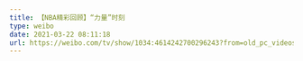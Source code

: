 ```yaml
---
title: 【NBA精彩回顾】“力量”时刻
type: weibo
date: 2021-03-22 08:11:18
url: https://weibo.com/tv/show/1034:4614242700296243?from=old_pc_videoshow
---
```


<!-- more -->